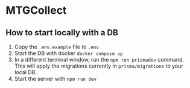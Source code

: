 # MTGCollect
## How to start locally with a DB
1. Copy the `.env.example` file to `.env`
2. Start the DB with docker `docker compose up`
3. In a different terminal window, run the `npm run prismadev` command. This will apply the migrations currently in `prisma/migrations` to your local DB. 
4. Start the server with `npm run dev` 